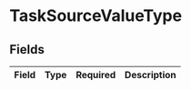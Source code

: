 # TaskSourceValueType


## Fields

| Field       | Type        | Required    | Description |
| ----------- | ----------- | ----------- | ----------- |